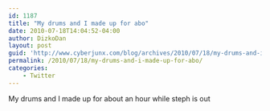 ```yaml
---
id: 1187
title: "My drums and I made up for abo"
date: 2010-07-18T14:04:52-04:00
author: DizkoDan
layout: post
guid: 'http://www.cyberjunx.com/blog/archives/2010/07/18/my-drums-and-i-made-up-for-abo/'
permalink: /2010/07/18/my-drums-and-i-made-up-for-abo/
categories:
    - Twitter
---
```


My drums and I made up for about an hour while steph is out